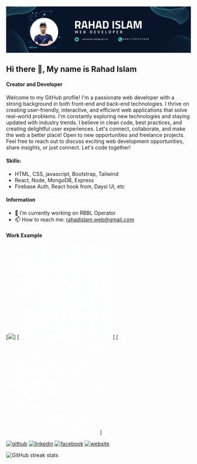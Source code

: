 ![Creator and Developer](https://raw.githubusercontent.com/rahadislam/rahadislam/main/Black%20Minimal%20Business%20Personal%20Profile%20Linkedin%20Banner.png)
## Hi there 👋, My name is Rahad Islam
#### Creator and Developer
Welcome to my GitHub profile! I'm a passionate web developer with a strong background in both front-end and back-end technologies. I thrive on creating user-friendly, interactive, and efficient web applications that solve real-world problems. I'm constantly exploring new technologies and staying updated with industry trends. I believe in clean code, best practices, and creating delightful user experiences. Let's connect, collaborate, and make the web a better place! Open to new opportunities and freelance projects. Feel free to reach out to discuss exciting web development opportunities, share insights, or just connect. Let's code together!


#### Skills:
- HTML, CSS, javascript, Bootstrap, Tailwind
- React, Node, MongoDB, Express
- Firebase Auth, React hook from, Daysi UI, etc

####  Information
- 🔭 I’m currently working on RBBL Operator 
- 📫 How to reach me: rahadislam.web@gmail.com 

#### Work Example
[<img src="https://raw.githubusercontent.com/rahadislam/rahadislam/main/download.gif" width="256" />]
[<img src="https://raw.githubusercontent.com/rahadislam/rahadislam/main/Untitled design.gif" width="256" />]
[<img src="https://raw.githubusercontent.com/rahadislam/rahadislam/main/Untitled%20design%20(1).gif" width="256" />]

[<img src='https://cdn.jsdelivr.net/npm/simple-icons@3.0.1/icons/github.svg' alt='github' height='40'>](https://github.com/rahadislam)  [<img src='https://cdn.jsdelivr.net/npm/simple-icons@3.0.1/icons/linkedin.svg' alt='linkedin' height='40'>](https://www.linkedin.com/in/rahadislam/)  [<img src='https://cdn.jsdelivr.net/npm/simple-icons@3.0.1/icons/facebook.svg' alt='facebook' height='40'>](https://www.facebook.com/rahadislamxx)  [<img src='https://cdn.jsdelivr.net/npm/simple-icons@3.0.1/icons/icloud.svg' alt='website' height='40'>](https://amazing-naiad-eb05da.netlify.app/)  

![GitHub streak stats](https://streak-stats.demolab.com/?user=rahadislam)  

